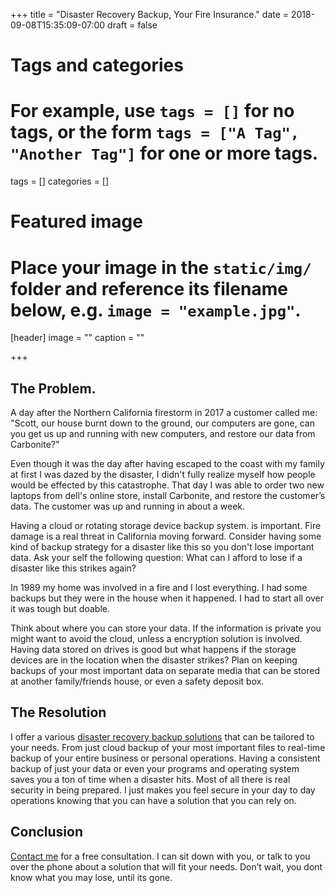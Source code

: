 +++
title = "Disaster Recovery Backup, Your Fire Insurance."
date = 2018-09-08T15:35:09-07:00
draft = false

# Tags and categories
# For example, use `tags = []` for no tags, or the form `tags = ["A Tag", "Another Tag"]` for one or more tags.
tags = []
categories = []

# Featured image
# Place your image in the `static/img/` folder and reference its filename below, e.g. `image = "example.jpg"`.
[header]
image = ""
caption = ""

+++


## The Problem.
A day after the Northern California firestorm in 2017 a customer called me: "Scott, our house burnt down to the ground, our computers are gone, can you get us up and running with new computers, and restore our data from Carbonite?"

Even though it was the day after having escaped to the coast with my family at first I was dazed by the disaster, I didn't fully realize myself how people would be effected by this catastrophe. That day I was able to order two new laptops from dell's online store, install Carbonite, and restore the customer’s data. The customer was up and running in about a week.

Having a cloud or rotating storage device backup system. is important. Fire damage is a real threat in California moving forward. Consider having some kind of backup strategy for a disaster like this so you don't lose important data. Ask your self the following question: What can I afford to lose if a disaster like this strikes again?

In 1989 my home was involved in a fire and I lost everything. I had some backups but they were in the house when it happened. I had to start all over it was tough but doable.

Think about where you can store your data. If the information is private you might want to avoid the cloud, unless a encryption solution is involved. Having data stored on drives is good but what happens if the storage devices are in the location when the disaster strikes? Plan on keeping backups of your most important data on separate media that can be stored at another family/friends house, or even a safety deposit box.

## The Resolution
I offer a various [disaster recovery backup solutions](./publications/publication-disaster-recovery-backup/) that can be tailored to your needs. From just cloud backup of your most important files to real-time backup of your entire business or personal operations. Having a consistent backup of just your data or even your programs and operating system saves you a ton of time when a disaster hits. Most of all there is real security in being prepared. I just makes you feel secure in your day to day operations knowing that you can have a solution that you can rely on.

## Conclusion
[Contact me](/#contact) for a free consultation. I can sit down with you, or talk to you over the phone about a solution that will fit your needs. Don’t wait, you dont know what you may lose, until its gone.
